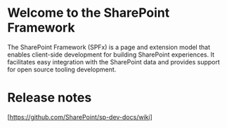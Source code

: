 # Welcome to the SharePoint Framework

The SharePoint Framework (SPFx) is a page and extension model that enables client-side development for building SharePoint experiences. It facilitates easy integration with the SharePoint data and provides support for open source tooling development.

# Release notes <br>
[https://github.com/SharePoint/sp-dev-docs/wiki]

